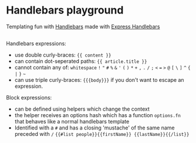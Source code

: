 # Handlebars playground

Templating fun with [Handlebars](http://handlebarsjs.com) made with [Express Handlebars](https://github.com/ericf/express-handlebars)

##

Handlebars expressions:
* use double curly-braces: `{{ content }}`
* can contain dot-seperated paths: `{{ article.title }}`
* cannot contain any of: `whitespace` `!` `"` `#` `%` `&` `'` `(` `)` `*` `+` `,` `.` `/` `;` `<` `=` `>` `@` `[` `\` `]` `^` `{` `|` `}` `~`
* can use triple curly-braces: `{{{body}}}` if you don't want to escape an expression.

Block expressions:
* can be defined using helpers which change the context
* the helper receives an options hash which has a function `options.fn` that behaves like a normal handlebars template
* Identified with a `#` and has a closing 'mustache' of the same name preceded with `/`
`{{#list people}}{{firstName}} {{lastName}}{{/list}}`